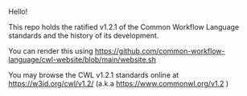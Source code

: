 Hello!

This repo holds the ratified v1.2.1 of the Common Workflow Language standards and the history of its development.

You can render this using https://github.com/common-workflow-language/cwl-website/blob/main/website.sh

You may browse the CWL v1.2.1 standards online at https://w3id.org/cwl/v1.2/ (a.k.a https://www.commonwl.org/v1.2 )
